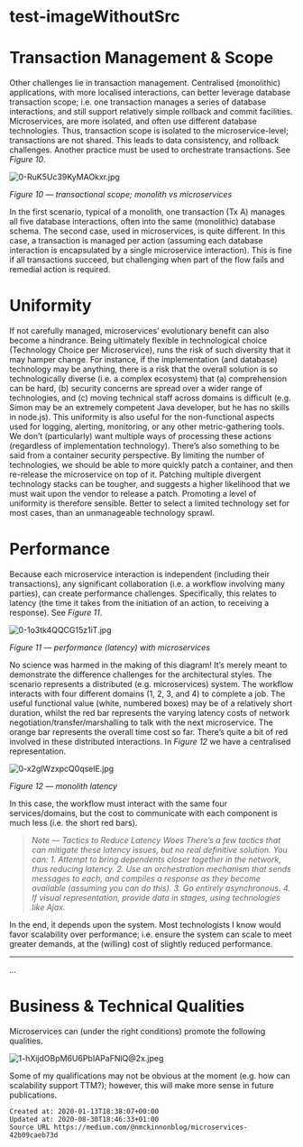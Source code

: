 # test-imageWithoutSrc

Transaction Management & Scope
==============================

Other challenges lie in transaction management. Centralised (monolithic) applications, with more localised interactions, can better leverage database transaction scope; i.e. one transaction manages a series of database interactions, and still support relatively simple rollback and commit facilities.
Microservices, are more isolated, and often use different database technologies. Thus, transaction scope is isolated to the microservice-level; transactions are not shared. This leads to data consistency, and rollback challenges. Another practice must be used to orchestrate transactions. See _Figure 10_.

![0-RuK5Uc39KyMAOkxr.jpg](./_resources/test-imageWithoutSrc.resources/0-RuK5Uc39KyMAOkxr.jpg)

_Figure 10 — transactional scope; monolith vs microservices_

In the first scenario, typical of a monolith, one transaction (Tx A) manages all five database interactions, often into the same (monolithic) database schema. The second case, used in microservices, is quite different. In this case, a transaction is managed per action (assuming each database interaction is encapsulated by a single microservice interaction). This is fine if all transactions succeed, but challenging when part of the flow fails and remedial action is required.

Uniformity
==========

If not carefully managed, microservices’ evolutionary benefit can also become a hindrance.
Being ultimately flexible in technological choice (Technology Choice per Microservice), runs the risk of such diversity that it may hamper change. For instance, if the implementation (and database) technology may be anything, there is a risk that the overall solution is so technologically diverse (i.e. a complex ecosystem) that (a) comprehension can be hard, (b) security concerns are spread over a wider range of technologies, and (c) moving technical staff across domains is difficult (e.g. Simon may be an extremely competent Java developer, but he has no skills in node.js).
This uniformity is also useful for the non-functional aspects used for logging, alerting, monitoring, or any other metric-gathering tools. We don’t (particularly) want multiple ways of processing these actions (regardless of implementation technology).
There’s also something to be said from a container security perspective. By limiting the number of technologies, we should be able to more quickly patch a container, and then re-release the microservice on top of it. Patching multiple divergent technology stacks can be tougher, and suggests a higher likelihood that we must wait upon the vendor to release a patch.
Promoting a level of uniformity is therefore sensible. Better to select a limited technology set for most cases, than an unmanageable technology sprawl.

Performance
===========

Because each microservice interaction is independent (including their transactions), any significant collaboration (i.e. a workflow involving many parties), can create performance challenges. Specifically, this relates to latency (the time it takes from the initiation of an action, to receiving a response). See _Figure 11_.

![0-1o3tk4QQCG15z1iT.jpg](./_resources/test-imageWithoutSrc.resources/0-1o3tk4QQCG15z1iT.jpg)

_Figure 11 — performance (latency) with microservices_

No science was harmed in the making of this diagram! It’s merely meant to demonstrate the difference challenges for the architectural styles.
The scenario represents a distributed (e.g. microservices) system. The workflow interacts with four different domains (1, 2, 3, and 4) to complete a job. The useful functional value (white, numbered boxes) may be of a relatively short duration, whilst the red bar represents the varying latency costs of network negotiation/transfer/marshalling to talk with the next microservice. The orange bar represents the overall time cost so far. There’s quite a bit of red involved in these distributed interactions.
In _Figure 12_ we have a centralised representation.

![0-x2glWzxpcQ0qselE.jpg](./_resources/test-imageWithoutSrc.resources/0-x2glWzxpcQ0qselE.jpg)

_Figure 12 — monolith latency_

In this case, the workflow must interact with the same four services/domains, but the cost to communicate with each component is much less (i.e. the short red bars).

> _Note — Tactics to Reduce Latency Woes_
> _There’s a few tactics that can mitigate these latency issues, but no real definitive solution. You can:_
> _1\. Attempt to bring dependents closer together in the network, thus reducing latency._
> _2\. Use an orchestration mechanism that sends messages to each, and compiles a response as they become available (assuming you can do this)._
> _3\. Go entirely asynchronous._
> _4\. If visual representation, provide data in stages, using technologies like Ajax._

In the end, it depends upon the system. Most technologists I know would favor scalability over performance; i.e. ensure the system can scale to meet greater demands, at the (willing) cost of slightly reduced performance.

* * *

_..._

Business & Technical Qualities
==============================

Microservices can (under the right conditions) promote the following qualities.

![1-hXijdOBpM6U6PbIAPaFNlQ@2x.jpeg](./_resources/test-imageWithoutSrc.resources/1-hXijdOBpM6U6PbIAPaFNlQ@2x.jpeg)

Some of my qualifications may not be obvious at the moment (e.g. how can scalability support TTM?); however, this will make more sense in future publications.

    Created at: 2020-01-13T18:38:07+00:00
    Updated at: 2020-08-30T18:46:33+01:00
    Source URL https://medium.com/@nmckinnonblog/microservices-42b09caeb73d

